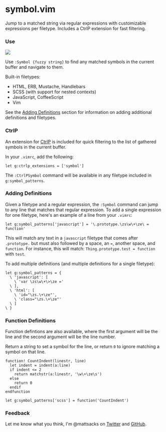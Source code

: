 # symbol.vim

Jump to a matched string via regular expressions with customizable expressions per filetype. Includes a CtrlP extension for fast filtering.

### Use

![](http://i.imgbox.com/OoLpMwO5.gif)

Use `:Symbol {fuzzy string}` to find any matched symbols in the current buffer and navigate to them.

Built-in filetypes:

* HTML, ERB, Mustache, Handlebars
* SCSS (with support for nested contexts)
* JavaScript, CoffeeScript
* Vim

See the <a href="#adding-definitions">Adding Definitions</a> section for information on adding additional definitions and filetypes.

### CtrlP

An extension for [CtrlP](https://github.com/kien/ctrlp.vim) is included for quick filtering to the list of gathered symbols in the current buffer.

In your `.vimrc`, add the following:

```vim
let g:ctrlp_extensions = ['symbol']
```

The `:CtrlPSymbol` command will be available in any filetype included in `g:symbol_patterns`.

### Adding Definitions

Given a filetype and a regular expression, the `:Symbol` command can jump to any line that matches that regular expression. To add a single expression for one filetype, here's an example of a line from your `.vimrc`:

```vim
let g:symbol_patterns['javascript'] = '\.prototype.\zs\w\+\ze\ = function'
```

This will match any text in a `javascript` filetype that comes after `.prototype.` but must also followed by a space, an `=`, another space, and `function`. For instance, this will match: `Thing.prototype.test = function` with `test`.

To add multiple definitions (and multiple definitions for a single filetype):

```vim
let g:symbol_patterns = {
  \ 'javascript': [
    \ 'var \zs\w\+\>\ze ='
  \ ],
  \ 'html': [
    \ 'id="\zs.\+\ze"',
    \ 'class="\zs.\+\ze"'
  \ ]
\ }
```

### Function Definitions

Function defintions are also available, where the first argument will be the line and the second argument will be the line number.

Return a string to set a symbol for the line, or return `0` to ignore matching a symbol on that line.

```vim
function! CountIndent(linestr, line)
  let indent = indent(a:line)
  if indent <= 2
    return matchstr(a:linestr, '\w\+\ze\s')
  else 
    return 0
  endif
endfunction

let g:symbol_patterns['scss'] = function('CountIndent')
```

### Feedback

Let me know what you think, I'm @mattsacks on [Twitter](https://twitter.com/mattsacks) and [GitHub](https://github.com/mattsacks).
